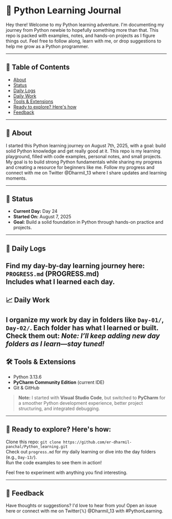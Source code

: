 # 🐍  Python Learning Journal
Hey there! Welcome to my Python learning adventure. I'm documenting my journey from Python newbie to hopefully something more than that. This repo is packed with examples, notes, and hands-on projects as I figure things out. Feel free to follow along, learn with me, or drop suggestions to help me grow as a Python programmer.


---

## 📝 Table of Contents

- [About](#about)
- [Status](#status)
- [Daily Logs](#daily-logs)
- [Daily Work](#daily-work)
- [Tools & Extensions](#tools-and-extensions)
- [Ready to explore? Here's how](#ready-to-explore-heres-how)
- [Feedback](#feedback)

---

<a name="about"></a>
## 🎯 About
I started this Python learning journey on August 7th, 2025, with a goal: build solid Python knowledge and get really good at it. This repo is my learning playground, filled with code examples, personal notes, and small projects. My goal is to build strong Python fundamentals while sharing my progress and creating a resource for beginners like me.
Follow my progress and connect with me on Twitter @Dharmil_13 where I share updates and learning moments.

---

<a name="status"></a>
## 📅 Status

- **Current Day:** Day 24  
- **Started On:** August 7, 2025  
- **Goal:** Build a solid foundation in Python through hands-on practice and projects.

---

<a name="daily-logs"></a>
## 🧠 Daily Logs
Find my day-by-day learning journey here:
`PROGRESS.md` (PROGRESS.md)  
Includes what I learned each day.
---

<a name="daily-work"></a>
## 📈 Daily Work 
I organize my work by day in folders like `Day-01/`, `Day-02/`. Each folder has what I learned or built. Check them out:
*Note: I’ll keep adding new day folders as I learn—stay tuned!*
---

<a name="tools-and-extensions"></a>
## 🛠️ Tools & Extensions

- Python 3.13.6
- **PyCharm Community Edition** (current IDE)
- Git & GitHub

> **Note:** I started with **Visual Studio Code**, but switched to **PyCharm** for a smoother Python development experience, better project structuring, and integrated debugging.

---

<a name="ready-to-explore-heres-how"></a>
## 🚀 Ready to explore? Here's how:

Clone this repo: `git clone https://github.com/er-dharmil-panchal/Python_learning.git`  
Check out `progress.md` for my daily learning or dive into the day folders (e.g., `Day-13/`).  
Run the code examples to see them in action!  

Feel free to experiment with anything you find interesting.

---

<a name="feedback"></a>
## 💬 Feedback

Have thoughts or suggestions? I'd love to hear from you! Open an issue here or connect with me on Twitter(𝕏) @Dharmil_13 with #PythonLearning.
